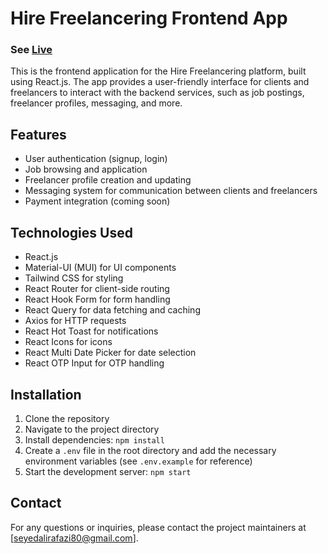 # Hire Freelancering Frontend App
### See [Live](https://tasknest-app.vercel.app/)


This is the frontend application for the Hire Freelancering platform, built using React.js. The app provides a user-friendly interface for clients and freelancers to interact with the backend services, such as job postings, freelancer profiles, messaging, and more.

## Features

- User authentication (signup, login)
- Job browsing and application
- Freelancer profile creation and updating
- Messaging system for communication between clients and freelancers
- Payment integration (coming soon)

## Technologies Used

- React.js
- Material-UI (MUI) for UI components
- Tailwind CSS for styling
- React Router for client-side routing
- React Hook Form for form handling
- React Query for data fetching and caching
- Axios for HTTP requests
- React Hot Toast for notifications
- React Icons for icons
- React Multi Date Picker for date selection
- React OTP Input for OTP handling

## Installation

1. Clone the repository
2. Navigate to the project directory
3. Install dependencies: `npm install`
4. Create a `.env` file in the root directory and add the necessary environment variables (see `.env.example` for reference)
5. Start the development server: `npm start`


## Contact

For any questions or inquiries, please contact the project maintainers at [seyedalirafazi80@gmail.com].
